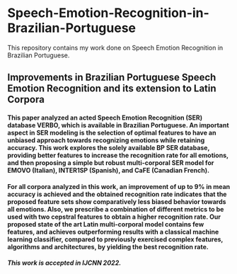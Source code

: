 # Speech-Emotion-Recognition-in-Brazilian-Portuguese
This repository contains my work done on Speech Emotion Recognition in Brazilian Portuguese.

## **Improvements in Brazilian Portuguese Speech Emotion Recognition and its extension to Latin Corpora** 

#### This paper analyzed an acted Speech Emotion Recognition (SER) database VERBO, which is available in Brazilian Portuguese. An important aspect in SER modeling is the selection of optimal features to have an unbiased approach towards recognizing emotions while retaining accuracy. This work explores the solely available BP SER database, providing better features to increase the recognition rate for all emotions, and then proposing a simple but robust multi-corporal SER model for EMOVO (Italian), INTER1SP (Spanish), and CaFE (Canadian French). 

#### For all corpora analyzed in this work, an improvement of up to 9% in mean accuracy is achieved and the obtained recognition rate indicates that the proposed feature sets show comparatively less biased behavior towards all emotions. Also, we prescribe a combination of different metrics to be used with two cepstral features to obtain a higher recognition rate. Our proposed state of the art Latin multi-corporal model contains few features, and achieves outperforming results with a classical machine learning classifier, compared to previously exercised complex features, algorithms and architectures, by yielding the best recognition rate.

#### _This work is accepted in IJCNN 2022._
